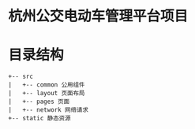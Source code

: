 # 杭州公交电动车管理平台项目

# 目录结构

```
+-- src
|   +-- common 公用组件
|   +-- layout 页面布局
|   +-- pages 页面
|   +-- network 网络请求
+-- static 静态资源
```
